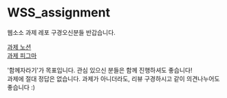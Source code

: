 # WSS_assignment
웹소소 과제 레포 구경오신분들 반갑습니다.

[과제 노션](https://kimmjabc.notion.site/Android-Elixir-ec94b47f27104a9fbdab2dc8e3948118?pvs=4)  
[과제 피그마](https://www.figma.com/file/sc4ORZsLYeCiITFA8Xk8MI/Untitled?type=design&node-id=0:1&mode=design&t=MOsv1EWvY4fPpWbp-1)  

'함께자라기'가 목표입니다. 관심 있으신 분들은 함께 진행하셔도 좋습니다!  
과제에 절대 정답은 없습니다. 과제가 아니더라도, 리뷰 구경하시고 같이 의견나누어도 좋습니다 :)
